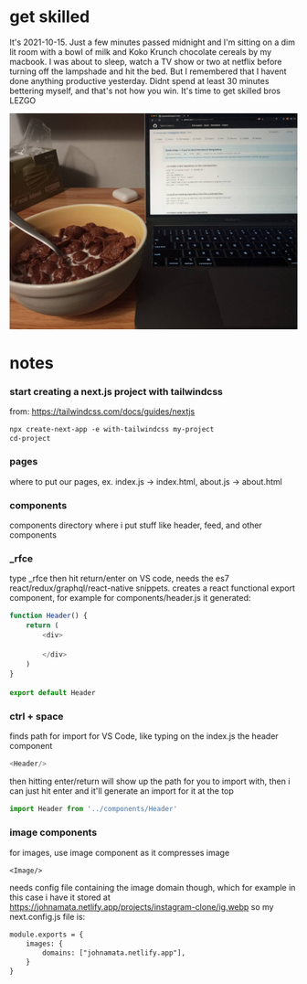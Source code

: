 # get skilled

It's 2021-10-15. Just a few minutes passed midnight and I'm sitting on a dim lit room with a bowl of milk and Koko Krunch chocolate cereals by my macbook. I was about to sleep, watch a TV show or two at netflix before turning off the lampshade and hit the bed. But I remembered that I havent done anything productive yesterday. Didnt spend at least 30 minutes bettering myself, and that's not how you win. It's time to get skilled bros LEZGO

![](pic.jpeg)

# notes

### start creating a next.js project with tailwindcss

from: https://tailwindcss.com/docs/guides/nextjs

```
npx create-next-app -e with-tailwindcss my-project
cd-project
```

### pages

where to put our pages, ex. index.js -> index.html, about.js -> about.html

### components

components directory where i put stuff like header, feed, and other components

### _rfce

type _rfce then hit return/enter on VS code, needs the es7 react/redux/graphql/react-native snippets. creates a react functional export component, for example for components/header.js it generated:

```javascript
function Header() {
    return (
        <div>
            
        </div>
    )
}

export default Header
```

### ctrl + space

finds path for import for VS Code, like typing  on the index.js the header component

```javascript
<Header/>
```

then hitting enter/return will show up the path for you to import with, then i can just hit enter and it'll generate an import for it at the top

```javascript
import Header from '../components/Header'
```

### image components

for images, use image component as it compresses image

```
<Image/>
```

needs config file containing the image domain though, which for example in this case i have it stored at https://johnamata.netlify.app/projects/instagram-clone/ig.webp so my next.config.js file is:

```
module.exports = {
    images: {
        domains: ["johnamata.netlify.app"],
    }
}
```